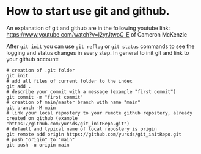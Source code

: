 # How to start use git and github.

An explanation of git and github are in the following youtube link:
https://www.youtube.com/watch?v=l2yrJtwoC_E of Cameron McKenzie

After `git init` you can use `git reflog` or `git status` commands to see the logging and status changes in every step.
In general to init git and link to your github account:

    # creation of .git folder
    git init
    # add all files of current folder to the index
    git add .
    # describe your commit with a message (example "first commit")
    git commit -m "first commit"
    # creation of main/master branch with name "main"
    git branch -M main
    # link your local repostery to your remote github repostery, already created on github (example "https://github.com/yursds/git_initRepo.git")
    # default and typical name of local repostery is origin 
    git remote add origin https://github.com/yursds/git_initRepo.git
    # push "origin" to "main"
    git push -u origin main
